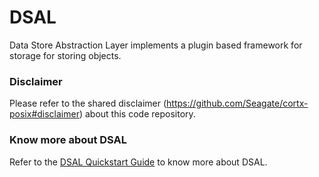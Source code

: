 

# DSAL
Data Store Abstraction Layer implements a plugin based framework for storage
for storing objects.

### Disclaimer
Please refer to the shared disclaimer (https://github.com/Seagate/cortx-posix#disclaimer) about this code repository.

### Know more about DSAL
Refer to the [DSAL Quickstart Guide](doc/HighLevelOverview.md) to know more about DSAL.
